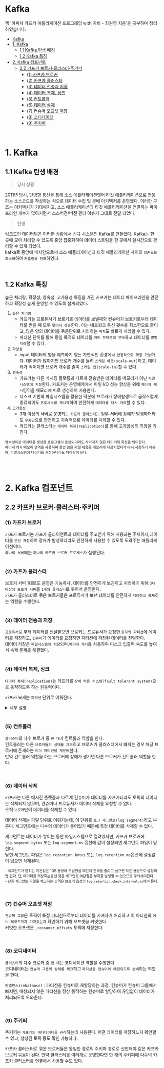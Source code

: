 # Kafka
책 '아파치 카프카 애플리케이션 프로그래밍 with 자바 - 최원영 지음'을 공부하며 정리하였습니다.    
- [Kafka](#kafka)
- [1. Kafka](#1-kafka)
  * [1.1 Kafka 탄생 배경](#11-kafka------)
  * [1.2 Kafka 특징](#12-kafka---)
- [2. Kafka 컴포넌트](#2-kafka-----)
  * [2.2 카프카 브로커·클러스터·주키퍼](#22-----------------)
    + [(1) 카프카 브로커](#-1---------)
    + [(2) 카프카 클러스터](#-2----------)
    + [(3) 데이터 전송과 저장](#-3------------)
    + [(4) 데이터 복제, 싱크](#-4------------)
    + [(5) 컨트롤러](#-5------)
    + [(6) 데이터 삭제](#-6--------)
    + [(7) 컨슈머 오프셋 저장](#-7------------)
    + [(8) 코디네이터](#-8-------)
    + [(9) 주키퍼](#-9-----)

</br>

# 1. Kafka
## 1.1 Kafka 탄생 배경 
> 당시 상황 

2011년 당시, 단방향 통신을 통해 소스 애플리케이션엣어 타깃 애플리케이션으로 연동하는 소스코드를 작성하는 식으로 데이터 수집 및 분배 아키텍처를 운영했다. 
이러한 구조는 아키텍처가 거대해지고, 소스 애플리케이션과 타깃 애플리케이션을 연결하는 파이프라인 개수가 많아지면서 소스버전/버전 관리 이슈가 그대로 전달 되었다.

> 탄생

링크드인 데이터팀은 이러한 상황에서 신규 시스템인 Kafka를 만들었다. Kafka는 한 곳에 모아 처리할 수 있도록 중앙 집중화하여 데이터 스트림을 한 곳에서 실시간으로 관리할 수 있게 되었다.  
kafka르 중앙에 배치함으로써 소스 애플리케이션과 타깃 애플리케이션 사이의 `의존도를 최소화`하여 `커플링을 완화`하였다.

<br>

## 1.2 Kafka 특징 
높은 처리량, 확장성, 영속성, 고가용성 특징을 가진 카프카는 데이터 파이프라인을 안전하고 확장성 높게 운영할 수 있도록 설계되었다.

1. `높은 처리량`
    - 카프카는 프로듀서가 브로커로 데이터를 보낼때와 컨슈머가 브로커로부터 데이터를 받을 때 모두 `묶어서 전송`한다. 이는 네트워크 통신 횟수를 최소한으로 줄이고, 많은 양의 데이터를 묶음단위로 처리하는 `배치`도 빠르게 처리할 수 있다.  
    - 파티션 단위를 통해 동일 목적의 데이터를 `여러 파티션에 분배`하고 데이터를 `병렬 처리`할 수 있다. 
2. `확장성`
    - input 데이터의 양을 예측하기 힘든 가변적인 환경에서 `안정적으로 확장 가능`하다. 데이터가 많아지면 브로커 개수를 늘려 `스케일 아웃(scale-out)`하고, 데이터가 적어지면 브로커 개수를 줄여 `스케일 인(scale-in)`할 수 있다.
3. `영속성`
    - 카프카는 다른 메시징 플랫폼과 다르게 전송받은 데이터를 메모리가 아닌 `파일 시스템에 저장`한다. 카프카는 운영체제에서 파일 I/O 성능 향상을 위해 `페이지 캐시`영역을 메모리에 따로 생성하여 사용한다. 
    - 디스크 기반의 파일시스템을 활용한 덕분에 브로커가 장애발생으로 급작스럽게 종료되어도 `프로세스를 재시작`하여 안전하게 `데이터를 다시 처리`할 수 있다.  
4. `고가용성`
    - 3개 이상의 서버로 운영되는 `카프카 클러스터`는 일부 서버에 장애가 발생하더라도 `무중단`으로 안전하고 지속적으로 데이터를 처리할 수 있다.
    - 카프카는 클러스터는 `데이터 복제(replication)`를 통해 고가용성의 특징을 가진다. 

<sub>영속성이란 데이터를 생성한 프로그램이 종료되더라도 사라지지 않은 데이터의 특성을 의미한다.</sub>  
<sub>페이지 캐시 메모리 영역을 사용하여 한번 읽은 파일 내용은 메모리에 저장시켰다가 다시 사용하기 때문에, 파일시스템에 데이터를 저장하더라도 처리량이 높다.</sub>

</br></br>

# 2. Kafka 컴포넌트
## 2.2 카프카 브로커·클러스터·주키퍼
### (1) 카프카 브로커
카프카 브로커는 카프카 클라이언트과 데이터를 주고받기 위해 사용되는 주체이자,데이터를 `분산 저장`하여 장애가 발생하더라도 안전하게 사용할 수 있도록 도와주는 애플리케이션이다.   
`하나의 서버`에는 `하나의 카프카 브로커 프로세스`가 실행된다.   
<br>

### (2) 카프카 클러스터
브로커 서버 1대로도 운영은 가능하나, 데이터를 안전하게 보관하고 처리하기 위해 `3대 이상의 브로커 서버`를 `1개의 클러스터`로 묶어서 운영한다.  
카프카 클러스터로 묶은 브로커들은 프로듀서가 보낸 데이터를 안전하게 `저장하고 복제`하는 역할을 수행한다.  
<br>

### (3) 데이터 전송과 저장
`프로듀서`로 부터 데이터를 전달받으면 브로커는 프로듀서가 요청한 `토픽의 파티션`에 데이터를 저장하고, `컨슈머`가 데이터를 요청하면 파티션에 저장된 데이터를 전달한다.  
데이터 저장은 `파일시스템에 저장`되며,`페이지 캐시`를 사용하여 디스크 입출력 속도를 높여서 속제 문제를 해결했다.   
<br>

### (4) 데이터 복제, 싱크
`데이터 복제(replication)`는 카프카를 `장애 허용 시스템(fault tolerant system)`으로 동작하도록 하는 원동력이다.

카프카 복제는 `파티션` 단위로 이뤄진다. 

<details><summary>세부 설명</summary>

- 토픽을 생성할 때 파티션 복제 개수를 설정되고, 직접 옵션을 선택하거나 브로커의 기본 설정으로 설정된다. 
- 복제 개수 최솟값은 1(복제없음)이고, 최댓값은 브로커 개수이다.
- 복제된 파티션은 `리더(leader)`와 `팔로워(follower)`로 구성된다. 
    - 리더 : 프로듀서와 컨슈머와 직접 통신하는 파티션 
    - 팔로워 : 나머지 복제 데이터를 갖고 있고 있는 파티션
    - 팔로워 파티션들은 리더 파티션의 `오프셋`을 확인하여 현재 자신이 가지고 있는 오프셋과 차이나는 경우 리더 파티션으로부터 데이터를 가져와서 자신의 파티션에 저장한다. ⇒ <b>`복제(replication)`</b>
- 브로커에 장애가 발생하면, 해당 브로커에 있는 리더 파티션은 사용할 수 없기 때문에 팔로워 파티션 중 하나가 `리더 파티션 지위를 넘겨받는다.`
- 운영 시 데이터 종류마다 다른 복제 개수를 설정하고, 상황에 따라 토픽마다 복제 개수를 다르게 설정하여 운영한다. 
    - 데이터가 일부 유실되도 무관하고 데이터 처리 속도가 중요하다면 `1 or 2`로 설정한다.
    - 중요 정보 등 유실이 안 되는 데이터의 경우 복제 개수를 `3`으로 설정한다.

</details>


<br>


### (5) 컨트롤러
`클러스터`의 다수 브로커 중 `한 대`가 컨트롤러 역할을 한다.   
컨트롤러는 다른 `브로커들의 상태를 체크`하고 브로커가 클러스터에서 빠지는 경우 해당 브로커에 존재하는 `리더 파티션을 재분배`한다.  
만약 컨트롤러 역할을 하는 브로커에 장애가 생기면 다른 브로커가 컨트롤러 역할을 한다.   

<br>


### (6) 데이터 삭제 
카프카는 다른 메시진 플랫폼과 다르게 컨슈머가 데이터를 가져가더라도 토픽의 데이터는 삭제되지 않으며, 컨슈머나 프로듀서가 데이터 삭제를 요청할 수 없다.  
오직 `브로커`만이 데이터를 삭제할 수 있다.  

데이터 삭제는 파일 단위로 이뤄지는데, 이 단위를 `로그 세그먼트(log segment)`라고 부른다. 세그먼트에는 다수의 데이터가 들어있기 때문에 특정 데이터를 삭제할 수 없다.  

세그먼트는 데이터가 쌓이는 동안 파일시스템으로 열려있지만, 카프카 브로커에 `log.segment.bytes` 또는 `log.segment.ms` 옵션에 값이 설정되면 세그먼트 파일이 닫힌다.  
닫힌 세그먼트 파일은 `log.retention.bytes` 또는 `log.retention.ms`옵션에 설정값이 넘으면 삭제된다.  

<sub> - 세그먼트가 닫히는 기본값은 1GB 용량에 도달했을 때인데 간격을 줄이고 싶으면 작은 용량으로 설정하면 된다.   단, 데이터를 저장하는동안 잦은 세그먼트 여닫힘은 부하를 발생할 수 있으므로 주의해야한다.</sub>  
<sub> - 닫힌 세그먼트 파일을 체크하는 간격은 브로커 옵션의 `log.retention.check.interval.ms`에 따른다.</sub>

<br>

### (7) 컨슈머 오프셋 저장
`컨슈머 그룹`은 토픽이 특정 파티션으로부터 데이터를 가져사거 처리하고 이 파티션의 `어느 레코드까지 가져갔는지` 확인하기 위해 오프셋을 커밋한다.  
커밋한 오프셋은 `_consumer_offsets` 토픽에 저장한다.  

<br>

### (8) 코디네이터
`클러스터`의 다수 크로커 중 `한 대`는 코디네이션 역할을 수행한다.  
코디네이터는 `컨슈머 그룹의 상태를 체크`하고 `파티션을 컨슈머와 매칭되도록 분배`하는 역할을 한다.   

`리벨런스(rebalance)` : 파티션을 컨슈머로 재할당하는 과정. 컨슈머가 컨슈머 그룹에서 빠지면, 매칭되지 않은 파티션을 정상 동작하는 컨슈머로 할당하여 끊임없이 데이터가 처리되도록 도와준다.

<br>


### (9) 주키퍼
주키퍼는 `카프카의 메타데이터를 관리`하는데 사용된다. 어떤 데이터를 저장하느지 확인할 수 있고, 생성된 토픽 등도 확인 가능하다.

카프카 클러스터로 묶은 브로커들은 동일한 경로의 주키퍼 경로로 선언해야 같은 카프카 브로커 묶음이 된다. 만약 클러스터를 여러개로 운영한다면 한 개의 주키퍼에 다수의 카프카 클러스터를 연결해서 사용할 수도 있다.

